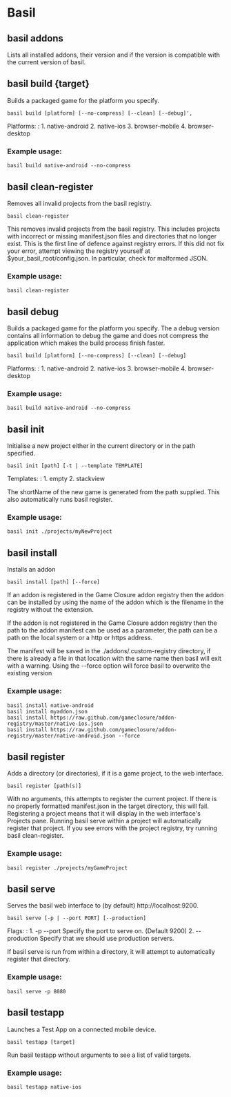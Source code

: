 # Basil

## basil addons

Lists all installed addons, their version and if the version is compatible with the current version of basil.

## basil build {target}

Builds a packaged game for the platform you specify.
~~~
basil build [platform] [--no-compress] [--clean] [--debug]',
~~~

Platforms:
:    1. native-android
    2. native-ios
    3. browser-mobile
    4. browser-desktop

### Example usage:
~~~
basil build native-android --no-compress
~~~

## basil clean-register

Removes all invalid projects from the basil registry.
~~~
basil clean-register
~~~

This removes invalid projects from the basil registry. This includes projects with
incorrect or missing manifest.json files and directories that no longer exist.
This is the first line of defence against registry errors. If this did not fix your error,
attempt viewing the registry yourself at $your_basil_root/config.json. In particular, check
for malformed JSON.

### Example usage:
~~~
basil clean-register
~~~

## basil debug

Builds a packaged game for the platform you specify.
The a debug version contains all information to debug the game and does not compress
the application which makes the build process finish faster.

~~~
basil build [platform] [--no-compress] [--clean] [--debug]
~~~

Platforms:
:    1. native-android
    2. native-ios
    3. browser-mobile
    4. browser-desktop

### Example usage:
~~~
basil build native-android --no-compress
~~~

## basil init

Initialise a new project either in the current directory or in the path specified.
~~~
basil init [path] [-t | --template TEMPLATE]
~~~

Templates:
:    1. empty
    2. stackview

The shortName of the new game is generated from the path supplied.
This also automatically runs basil register.

### Example usage:
~~~
basil init ./projects/myNewProject
~~~

## basil install

Installs an addon
~~~
basil install [path] [--force]
~~~

If an addon is registered in the Game Closure addon registry then the addon can be installed by
using the name of the addon which is the filename in the registry without the extension.

If the addon is not registered in the Game Closure addon registry then the path to the addon
manifest can be used as a parameter, the path can be a path on the local system or a http or https
address.

The manifest will be saved in the ./addons/.custom-registry directory, if there is already a file
in that location with the same name then basil will exit with a warning. Using the --force option
will force basil to overwrite the existing version

### Example usage:
~~~
basil install native-android
basil install myaddon.json
basil install https://raw.github.com/gameclosure/addon-registry/master/native-ios.json
basil install https://raw.github.com/gameclosure/addon-registry/master/native-android.json --force
~~~

## basil register

Adds a directory (or directories), if it is a game project, to the web interface.
~~~
basil register [path(s)]
~~~

With no arguments, this attempts to register the current project.
If there is no properly formatted manifest.json in the target directory,
this will fail.
Registering a project means that it will display in the web interface's Projects pane.
Running basil serve within a project will automatically register that project.
If you see errors with the project registry, try running basil clean-register.

### Example usage:
~~~
basil register ./projects/myGameProject
~~~

## basil serve

Serves the basil web interface to (by default) http://localhost:9200.
~~~
basil serve [-p | --port PORT] [--production]
~~~

Flags:
:    1. -p --port    Specify the port to serve on. (Default 9200)
    2. --production Specify that we should use production servers.

If basil serve is run from within a directory, it will attempt to automatically register
that directory.

### Example usage:
~~~
basil serve -p 8080
~~~

## basil testapp

Launches a Test App on a connected mobile device.
~~~
basil testapp [target]
~~~

Run basil testapp without arguments to see a list of valid targets.

### Example usage:
~~~
basil testapp native-ios
~~~


